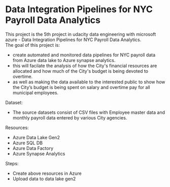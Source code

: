 # Data Integration Pipelines for NYC Payroll Data Analytics
This project is the 5th project in udacity data engineering with microsoft azure - Data Integration Pipelines for NYC Payroll Data Analytics. <br>
The goal of this project is: <br>
- create automated and monitored data pipelines for NYC payroll data from Azure data lake to Azure synapse analytics.
- this will facilate the analysis of how the City's financial resources are allocated and how much of the City's budget is being devoted to overtime.
- as well as making the data available to the interested public to show how the City’s budget is being spent on salary and overtime pay for all municipal employees.

Dataset: <br>
- The source datasets consist of CSV files with Employee master data and monthly payroll data entered by various City agencies.

Resources: <br>
- Azure Data Lake Gen2
- Azure SQL DB
- Azure Data Factory
- Azure Synapse Analytics

Steps: <br>
- Create above resources in Azure
- Upload data to data lake gen2
